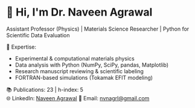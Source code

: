 # 👋 Hi, I'm Dr. Naveen Agrawal

Assistant Professor (Physics) | Materials Science Researcher | Python for Scientific Data Evaluation

🔬 Expertise:
- Experimental & computational materials physics
- Data analysis with Python (NumPy, SciPy, pandas, Matplotlib)
- Research manuscript reviewing & scientific labeling
- FORTRAN-based simulations (Tokamak EFIT modeling)

📚 Publications: 23 | h-index: 5  
🌐 LinkedIn: [Naveen Agrawal](https://www.linkedin.com/in/naveen-agrawal)
📧 Email: nvnagrl@gmail.com
